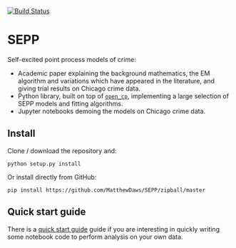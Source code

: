 [![Build Status](https://travis-ci.org/MatthewDaws/SEPP.svg?branch=master)](https://travis-ci.org/MatthewDaws/SEPP) 

# SEPP

Self-excited point process models of crime:

- Academic paper explaining the background mathematics, the EM algorithm and variations which have appeared in the literature, and giving trial results on Chicago crime data.
- Python library, built on top of
[`open_cp`](https://github.com/QuantCrimAtLeeds/PredictCode), implementing a large selection of SEPP models and fitting algorithms.
- Jupyter notebooks demoing the models on Chicago crime data.


## Install

Clone / download the repository and:

    python setup.py install

Or install directly from GitHub:

    pip install https://github.com/MatthewDaws/SEPP/zipball/master


## Quick start guide

There is a [quick start guide](quick_start) guide if you are interesting in quickly writing some notebook code to perform analysis on your own data.

